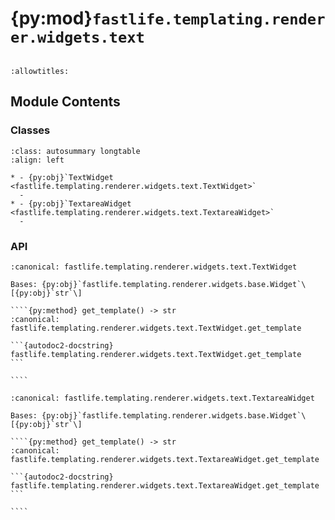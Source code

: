 # {py:mod}`fastlife.templating.renderer.widgets.text`

```{py:module} fastlife.templating.renderer.widgets.text
```

```{autodoc2-docstring} fastlife.templating.renderer.widgets.text
:allowtitles:
```

## Module Contents

### Classes

````{list-table}
:class: autosummary longtable
:align: left

* - {py:obj}`TextWidget <fastlife.templating.renderer.widgets.text.TextWidget>`
  -
* - {py:obj}`TextareaWidget <fastlife.templating.renderer.widgets.text.TextareaWidget>`
  -
````

### API

`````{py:class} TextWidget(name: str, *, title: typing.Optional[str], hint: typing.Optional[str] = None, aria_label: typing.Optional[str] = None, placeholder: typing.Optional[str] = None, error: str | None = None, removable: bool = False, value: str = '', token: typing.Optional[str] = None, input_type: str = 'text')
:canonical: fastlife.templating.renderer.widgets.text.TextWidget

Bases: {py:obj}`fastlife.templating.renderer.widgets.base.Widget`\[{py:obj}`str`\]

````{py:method} get_template() -> str
:canonical: fastlife.templating.renderer.widgets.text.TextWidget.get_template

```{autodoc2-docstring} fastlife.templating.renderer.widgets.text.TextWidget.get_template
```

````

`````

`````{py:class} TextareaWidget(name: str, *, title: typing.Optional[str], hint: typing.Optional[str] = None, aria_label: typing.Optional[str] = None, placeholder: typing.Optional[str] = None, error: str | None = None, removable: bool = False, value: str = '', token: typing.Optional[str] = None)
:canonical: fastlife.templating.renderer.widgets.text.TextareaWidget

Bases: {py:obj}`fastlife.templating.renderer.widgets.base.Widget`\[{py:obj}`str`\]

````{py:method} get_template() -> str
:canonical: fastlife.templating.renderer.widgets.text.TextareaWidget.get_template

```{autodoc2-docstring} fastlife.templating.renderer.widgets.text.TextareaWidget.get_template
```

````

`````
